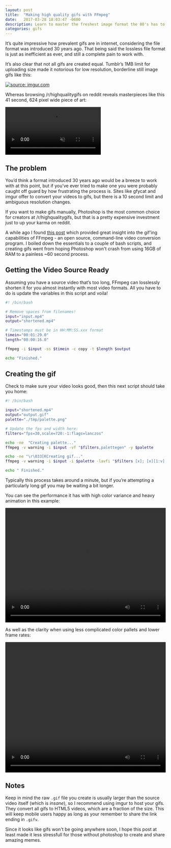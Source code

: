 ```yaml
---
layout: post
title:  "Making high quality gifs with FFmpeg"
date:   2017-03-28 18:03:47 -0600
description: Learn to master the freshest image format the 80's has to offer.
categories: gifs
---
```


It’s quite impressive how prevalent gifs are in internet, considering the file format was introduced 30 years ago. That being said the lossless file format is just as inefficient as ever, and still a complete pain to work with. 



It’s also clear that not all gifs are created equal. Tumblr’s 1MB limit for uploading size made it notorious for low resolution, borderline still image gifs like this:
<div class="vidcenter">
<a href="http://imgur.com/TP9pRHC"><img src="http://i.imgur.com/TP9pRHC.gif" title="source: imgur.com" /></a>
</div>


Whereas browsing /r/highqualitygifs on reddit reveals masterpieces like this 41 second, 624 pixel wide piece of art:
<div class="vidcenter">
<video preload="auto" autoplay="autoplay" muted="muted" loop="loop" webkit-playsinline="">
                <source src="//i.imgur.com/E0l6vsB.mp4" type="video/mp4">
</video>
</div>

## The problem

You’d think a format introduced 30 years ago would be a breeze to work with at this point, but if you’ve ever tried to make one you were probably caught off guard by how frustrating the process is. Sites like gfycat and imgur offer to convert your videos to gifs, but there is a 10 second limit and ambiguous resolution changes. 

If you want to make gifs manually, Photoshop is the most common choice for creators at /r/highqualitygifs, but that is a pretty expensive investment just to up your karma on reddit. 

A while ago I found [this post](http://blog.pkh.me/p/21-high-quality-gif-with-ffmpeg.html) which provided great insight into the gif’ing capabilities of FFmpeg - an open source, command-line video conversion program. I boiled down the essentials to a couple of bash scripts, and creating gifs went from hoping Photoshop won't crash from using 16GB of RAM to a painless ~60 second process. 

## Getting the Video Source Ready

Assuming you have a source video that’s too long, FFmpeg can losslessly shorten it for you almost instantly with most video formats. All you have to do is update the variables in this script and voila!

```bash
#! /bin/bash

# Remove spaces from filenames!
input="input.mp4"
output="shortened.mp4"

# Timestamps must be in HH:MM:SS.xxx format
timein="00:01:29.0"
length="00:00:16.0"

ffmpeg -i $input -ss $timein -c copy -t $length $output

echo "Finished."
```

## Creating the gif

Check to make sure your video looks good, then this next script should take you home:

```bash
#! /bin/bash

input="shortened.mp4"
output="output.gif"
palette="./tmp/palette.png"

# Update the fps and width here:
filters="fps=30,scale=720:-1:flags=lanczos"

echo -ne  "Creating palette..."
ffmpeg -v warning -i $input -vf "$filters,palettegen" -y $palette

echo -ne "\r\033[KCreating gif..."
ffmpeg -v warning -i $input -i $palette -lavfi "$filters [x]; [x][1:v] paletteuse" -y $output

echo " Finished."
```

Typically this process takes around a minute, but if you’re attempting a particularly long gif you may be waiting a bit longer.


You can see the performance it has with high color variance and heavy animation in this example: 
<div class="vidcenter">
<video autoplay="" loop="" style="max-width: 100%; min-height: 360px;"><source type="video/mp4" src="//i.imgur.com/6JRoICb.mp4"></video>
</div>


As well as the clarity when using less complicated color pallets and lower frame rates:
<div class="vidcenter">
<video autoplay="" loop="" style="max-width: 100%; min-height: 409.5px;"><source type="video/mp4" src="//i.imgur.com/oCrupnw.mp4"></video>
</div>

## Notes

Keep in mind the raw `.gif` file you create is usually larger than the source video itself (which is *insane*), so I recommend using imgur to host your gifs. They convert all gifs to HTML5 videos, which are a fraction of the size. This will keep mobile users happy as long as your remember to share the link ending in `.gifv`.

Since it looks like gifs won't be going anywhere soon, I hope this post at least made it less stressfull for those without photoshop to create and share amazing memes.